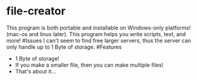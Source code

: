 # file-creator
This program is both portable and installable on Windows-only platforms! (mac-os and linux later). This program helps you write scripts, text, and more!
#Issues
I can't seem to find free larger servers, thus the server can only handle up to 1 Byte of storage.
#Features
- 1 Byte of storage!
- If you make a smaller file, then you can make multiple files!
- That's about it...
